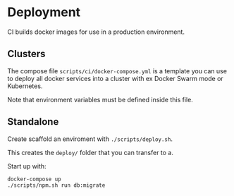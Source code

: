 # Deployment

CI builds docker images for use in a production environment.

## Clusters

The compose file `scripts/ci/docker-compose.yml` is a template you can use
to deploy all docker services into a cluster with ex Docker Swarm mode
or Kubernetes.

Note that environment variables must be defined inside this file.

## Standalone

Create scaffold an enviroment with `./scripts/deploy.sh`.

This creates the `deploy/` folder that you can transfer to a.

Start up with:

```shell
docker-compose up
./scripts/npm.sh run db:migrate
```
